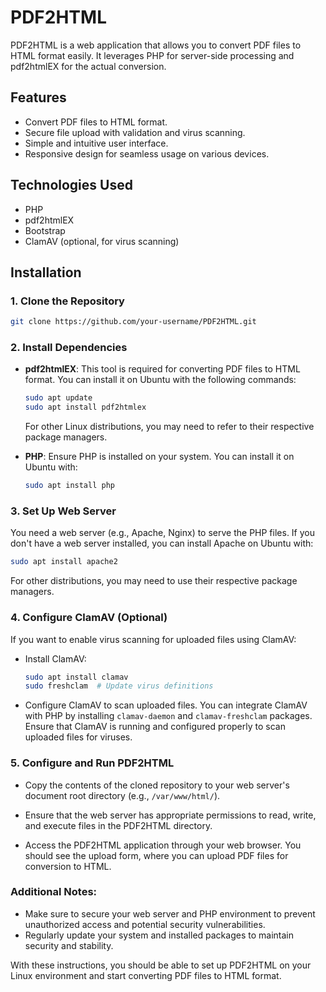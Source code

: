 # PDF2HTML

PDF2HTML is a web application that allows you to convert PDF files to HTML format easily. It leverages PHP for server-side processing and pdf2htmlEX for the actual conversion.

## Features

- Convert PDF files to HTML format.
- Secure file upload with validation and virus scanning.
- Simple and intuitive user interface.
- Responsive design for seamless usage on various devices.

## Technologies Used

- PHP
- pdf2htmlEX
- Bootstrap
- ClamAV (optional, for virus scanning)

## Installation

### 1. Clone the Repository

```bash
git clone https://github.com/your-username/PDF2HTML.git
```

### 2. Install Dependencies

- **pdf2htmlEX**: This tool is required for converting PDF files to HTML format. You can install it on Ubuntu with the following commands:

    ```bash
    sudo apt update
    sudo apt install pdf2htmlex
    ```

    For other Linux distributions, you may need to refer to their respective package managers.

- **PHP**: Ensure PHP is installed on your system. You can install it on Ubuntu with:

    ```bash
    sudo apt install php
    ```

### 3. Set Up Web Server

You need a web server (e.g., Apache, Nginx) to serve the PHP files. If you don't have a web server installed, you can install Apache on Ubuntu with:

```bash
sudo apt install apache2
```

For other distributions, you may need to use their respective package managers.

### 4. Configure ClamAV (Optional)

If you want to enable virus scanning for uploaded files using ClamAV:

- Install ClamAV:

    ```bash
    sudo apt install clamav
    sudo freshclam  # Update virus definitions
    ```

- Configure ClamAV to scan uploaded files. You can integrate ClamAV with PHP by installing `clamav-daemon` and `clamav-freshclam` packages. Ensure that ClamAV is running and configured properly to scan uploaded files for viruses.

### 5. Configure and Run PDF2HTML

- Copy the contents of the cloned repository to your web server's document root directory (e.g., `/var/www/html/`).

- Ensure that the web server has appropriate permissions to read, write, and execute files in the PDF2HTML directory.

- Access the PDF2HTML application through your web browser. You should see the upload form, where you can upload PDF files for conversion to HTML.

### Additional Notes:

- Make sure to secure your web server and PHP environment to prevent unauthorized access and potential security vulnerabilities.
- Regularly update your system and installed packages to maintain security and stability.

With these instructions, you should be able to set up PDF2HTML on your Linux environment and start converting PDF files to HTML format.
